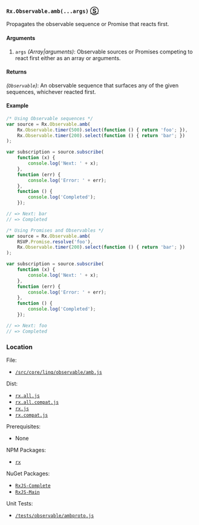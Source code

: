 ### `Rx.Observable.amb(...args)` [&#x24C8;](https://github.com/Reactive-Extensions/RxJS/blob/master/src/core/linq/observable/amb.js "View in source")

Propagates the observable sequence or Promise that reacts first.

#### Arguments
1. `args` *(Array|arguments)*: Observable sources or Promises competing to react first either as an array or arguments.

#### Returns
*(`Observable`)*: An observable sequence that surfaces any of the given sequences, whichever reacted first.

#### Example
```js
/* Using Observable sequences */
var source = Rx.Observable.amb(
    Rx.Observable.timer(500).select(function () { return 'foo'; }),
    Rx.Observable.timer(200).select(function () { return 'bar'; })
);

var subscription = source.subscribe(
    function (x) {
        console.log('Next: ' + x);
    },
    function (err) {
        console.log('Error: ' + err);
    },
    function () {
        console.log('Completed');
    });

// => Next: bar
// => Completed

/* Using Promises and Observables */
var source = Rx.Observable.amb(
    RSVP.Promise.resolve('foo'),
    Rx.Observable.timer(200).select(function () { return 'bar'; })
);

var subscription = source.subscribe(
    function (x) {
        console.log('Next: ' + x);
    },
    function (err) {
        console.log('Error: ' + err);
    },
    function () {
        console.log('Completed');
    });

// => Next: foo
// => Completed
```

### Location

File:
- [`/src/core/linq/observable/amb.js`](https://github.com/Reactive-Extensions/RxJS/blob/master/src/core/linq/observable/amb.js)

Dist:
- [`rx.all.js`](https://github.com/Reactive-Extensions/RxJS/blob/master/dist/rx.all.js)
- [`rx.all.compat.js`](https://github.com/Reactive-Extensions/RxJS/blob/master/dist/rx.all.compat.js)
- [`rx.js`](https://github.com/Reactive-Extensions/RxJS/blob/master/dist/rx.js)
- [`rx.compat.js`](https://github.com/Reactive-Extensions/RxJS/blob/master/dist/rx.compat.js)

Prerequisites:
- None

NPM Packages:
- [`rx`](https://www.npmjs.org/package/rx)

NuGet Packages:
- [`RxJS-Complete`](http://www.nuget.org/packages/RxJS-Complete/)
- [`RxJS-Main`](http://www.nuget.org/packages/RxJS-Main/)

Unit Tests:
- [`/tests/observable/ambproto.js`](https://github.com/Reactive-Extensions/RxJS/blob/master/tests/observable/ambproto.js)
